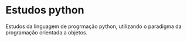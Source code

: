 # Estudos python 
Estudos da linguagem de progrmação python, utilizando o paradigma da programação orientada a objetos.
